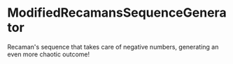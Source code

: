 # ModifiedRecamansSequenceGenerator
 Recaman's sequence that takes care of negative numbers, generating an even more chaotic outcome!
